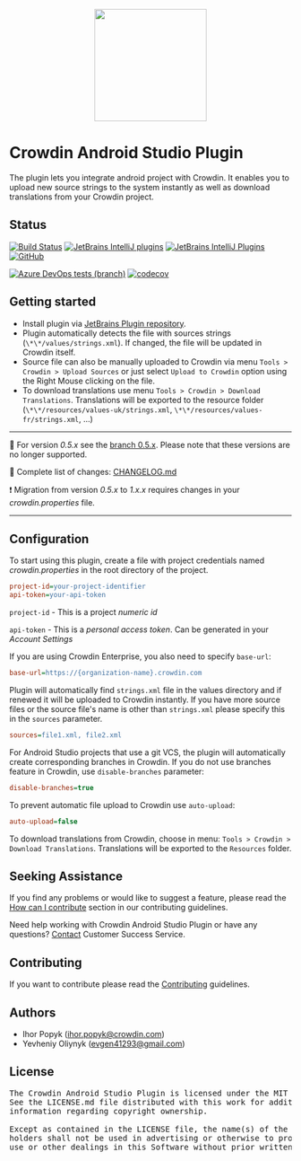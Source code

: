[<p align="center"><img src="https://support.crowdin.com/assets/logos/crowdin-dark-symbol.png" data-canonical-src="https://support.crowdin.com/assets/logos/crowdin-dark-symbol.png" width="200" height="200" align="center"/></p>](https://crowdin.com)

# Crowdin Android Studio Plugin

The plugin lets you integrate android project with Crowdin. It enables you to upload new source strings to the system instantly as well as download translations from your Crowdin project.

## Status

[![Build Status](https://dev.azure.com/crowdin/Android%20Studio%20Plugin/_apis/build/status/Build?branchName=master&cacheSeconds=1000)](https://dev.azure.com/crowdin/Android%20Studio%20Plugin/_build/latest?definitionId=23&branchName=master)
[![JetBrains IntelliJ plugins](https://img.shields.io/jetbrains/plugin/d/9463-crowdin?cacheSeconds=50000)](https://plugins.jetbrains.com/plugin/9463-crowdin)
[![JetBrains IntelliJ Plugins](https://img.shields.io/jetbrains/plugin/r/stars/9463-crowdin?cacheSeconds=50000)](https://plugins.jetbrains.com/plugin/9463-crowdin)
[![GitHub](https://img.shields.io/github/license/crowdin/android-studio-plugin?cacheSeconds=50000)](https://github.com/crowdin/android-studio-plugin/blob/master/LICENSE)

[![Azure DevOps tests (branch)](https://img.shields.io/azure-devops/tests/crowdin/Android%20Studio%20Plugin/23/master?cacheSeconds=1000)](https://dev.azure.com/crowdin/Android%20Studio%20Plugin/_build/latest?definitionId=23&branchName=master)
[![codecov](https://codecov.io/gh/crowdin/android-studio-plugin/branch/master/graph/badge.svg)](https://codecov.io/gh/crowdin/android-studio-plugin)

## Getting started

* Install plugin via [JetBrains Plugin repository](https://plugins.jetbrains.com/idea/plugin/9463-crowdin).
* Plugin automatically detects the file with sources strings (`\*\*/values/strings.xml`). If changed, the file will be updated in Crowdin itself.
* Source file can also be manually uploaded to Crowdin via menu `Tools > Crowdin > Upload Sources` or just select `Upload to Crowdin` option using the Right Mouse clicking on the file.
* To download translations use menu `Tools > Crowdin > Download Translations`. Translations will be exported to the resource folder (`\*\*/resources/values-uk/strings.xml`, `\*\*/resources/values-fr/strings.xml`, ...)

---

:bookmark_tabs: For version *0.5.x* see the [branch 0.5.x](https://github.com/crowdin/android-studio-plugin/tree/0.5.x). Please note that these versions are no longer supported.

:notebook: Complete list of changes: [CHANGELOG.md](/CHANGELOG.md)

:exclamation: Migration from version *0.5.x* to *1.x.x* requires changes in your *crowdin.properties* file.

---

## Configuration

To start using this plugin, create a file with project credentials named *crowdin.properties* in the root directory of the project.

```ini
project-id=your-project-identifier
api-token=your-api-token
```

`project-id` - This is a project *numeric id*

`api-token` - This is a *personal access token*. Can be generated in your *Account Settings*

If you are using Crowdin Enterprise, you also need to specify `base-url`:

```ini
base-url=https://{organization-name}.crowdin.com
```

Plugin will automatically find `strings.xml` file in the values directory and if renewed it will be uploaded to Crowdin instantly.
If you have more source files or the source file's name is other than `strings.xml` please specify this in the `sources` parameter.

```ini
sources=file1.xml, file2.xml
```

For Android Studio projects that use a git VCS, the plugin will automatically create corresponding branches in Crowdin.
If you do not use branches feature in Crowdin, use `disable-branches` parameter:

```ini
disable-branches=true
```

To prevent automatic file upload to Crowdin use `auto-upload`:

```ini
auto-upload=false
```

To download translations from Crowdin, choose in menu: `Tools > Crowdin > Download Translations`. Translations will be exported to the `Resources` folder.

## Seeking Assistance

If you find any problems or would like to suggest a feature, please read the [How can I contribute](/CONTRIBUTING.md#how-can-i-contribute) section in our contributing guidelines.

Need help working with Crowdin Android Studio Plugin or have any questions? [Contact](https://crowdin.com/contacts) Customer Success Service.

## Contributing

If you want to contribute please read the [Contributing](/CONTRIBUTING.md) guidelines.

## Authors

* Ihor Popyk (ihor.popyk@crowdin.com)
* Yevheniy Oliynyk (evgen41293@gmail.com)

## License
<pre>
The Crowdin Android Studio Plugin is licensed under the MIT License. 
See the LICENSE.md file distributed with this work for additional 
information regarding copyright ownership.

Except as contained in the LICENSE file, the name(s) of the above copyright
holders shall not be used in advertising or otherwise to promote the sale,
use or other dealings in this Software without prior written authorization.
</pre>
